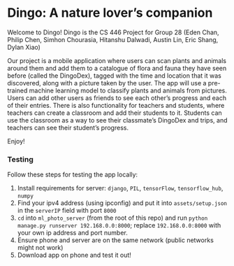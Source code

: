 # Dingo: A nature lover’s companion

Welcome to Dingo! Dingo is the CS 446 Project for Group 28 (Eden Chan, Philip Chen, Simhon Chourasia, Hitanshu Dalwadi, Austin Lin, Eric Shang, Dylan Xiao)

Our project is a mobile application where users can scan plants and animals around them and add them to a catalogue of flora and fauna they 
have seen before (called the DingoDex), tagged with the time and location that it was discovered, along with a picture taken by the user. The
app will use a pre-trained machine learning model to classify plants and animals from pictures. Users can add other users as friends to see
each other’s progress and each of their entries. There is also functionality for teachers and students, where teachers can create a classroom
and add their students to it. Students can use the classroom as a way to see their classmate’s DingoDex and trips, and teachers can see their
student’s progress. 

Enjoy!

### Testing

Follow these steps for testing the app locally: 

1. Install requirements for server: `django`, `PIL`, `tensorFlow`, `tensorflow_hub`, `numpy`
2. Find your ipv4 address (using ipconfig) and put it into `assets/setup.json` in the `serverIP` field with port `8000`
3. `cd` into `ml_photo_server` (from the root of this repo) and run `python manage.py runserver 192.168.0.0:8000`; replace `192.168.0.0:8000` with your own ip address and port number.
4. Ensure phone and server are on the same network (public networks might not work)
5. Download app on phone and test it out!
